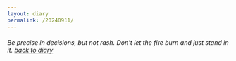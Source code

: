 ```yaml
---
layout: diary
permalink: /20240911/
---
```

<div class="text">
    <h6 class="mt-1 ms-1">
        Be precise in decisions, but not rash. Don't let the fire burn and just stand in it.
        <a href="/diary/">back to diary</a><br /><br />
    </h6>
</div>
